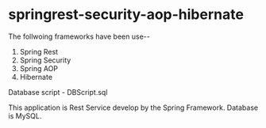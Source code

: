 # springrest-security-aop-hibernate

The follwoing frameworks have been use--

1) Spring Rest
2) Spring Security
3) Spring AOP
4) Hibernate

Database script - DBScript.sql


This application is Rest Service develop by the Spring Framework. 
Database is MySQL.
